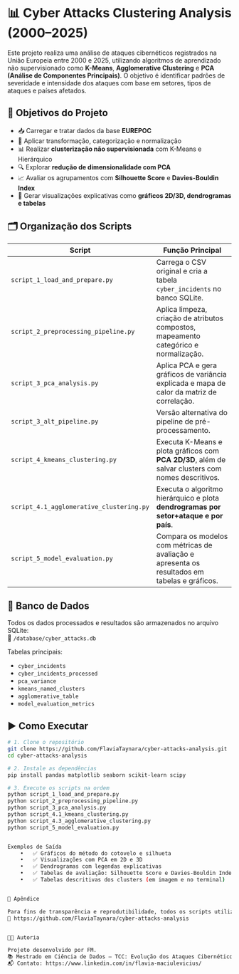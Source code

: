 # 📊 Cyber Attacks Clustering Analysis (2000–2025)

Este projeto realiza uma análise de ataques cibernéticos registrados na União Europeia entre 2000 e 2025, utilizando algoritmos de aprendizado não supervisionado como **K-Means**, **Agglomerative Clustering** e **PCA (Análise de Componentes Principais)**. O objetivo é identificar padrões de severidade e intensidade dos ataques com base em setores, tipos de ataques e países afetados.

## 🧠 Objetivos do Projeto

- 📥 Carregar e tratar dados da base **EUREPOC**
- 🧼 Aplicar transformação, categorização e normalização
- 📊 Realizar **clusterização não supervisionada** com K-Means e Hierárquico
- 🔍 Explorar **redução de dimensionalidade com PCA**
- 📈 Avaliar os agrupamentos com **Silhouette Score** e **Davies-Bouldin Index**
- 🧾 Gerar visualizações explicativas como **gráficos 2D/3D, dendrogramas e tabelas**

## 🗂️ Organização dos Scripts

| Script | Função Principal |
|--------|------------------|
| `script_1_load_and_prepare.py` | Carrega o CSV original e cria a tabela `cyber_incidents` no banco SQLite. |
| `script_2_preprocessing_pipeline.py` | Aplica limpeza, criação de atributos compostos, mapeamento categórico e normalização. |
| `script_3_pca_analysis.py` | Aplica PCA e gera gráficos de variância explicada e mapa de calor da matriz de correlação. |
| `script_3_alt_pipeline.py` | Versão alternativa do pipeline de pré-processamento. |
| `script_4_kmeans_clustering.py` | Executa K-Means e plota gráficos com **PCA 2D/3D**, além de salvar clusters com nomes descritivos. |
| `script_4.1_agglomerative_clustering.py` | Executa o algoritmo hierárquico e plota **dendrogramas por setor+ataque e por país**. |
| `script_5_model_evaluation.py` | Compara os modelos com métricas de avaliação e apresenta os resultados em tabelas e gráficos. |

## 💾 Banco de Dados

Todos os dados processados e resultados são armazenados no arquivo SQLite:  
📁 `/database/cyber_attacks.db`

Tabelas principais:
- `cyber_incidents`
- `cyber_incidents_processed`
- `pca_variance`
- `kmeans_named_clusters`
- `agglomerative_table`
- `model_evaluation_metrics`

## ▶️ Como Executar

```bash
# 1. Clone o repositório
git clone https://github.com/FlaviaTaynara/cyber-attacks-analysis.git
cd cyber-attacks-analysis

# 2. Instale as dependências
pip install pandas matplotlib seaborn scikit-learn scipy

# 3. Execute os scripts na ordem
python script_1_load_and_prepare.py
python script_2_preprocessing_pipeline.py
python script_3_pca_analysis.py
python script_4.1_kmeans_clustering.py
python script_4.3_agglomerative_clustering.py
python script_5_model_evaluation.py


Exemplos de Saída
	•	✅ Gráficos do método do cotovelo e silhueta
	•	✅ Visualizações com PCA em 2D e 3D
	•	✅ Dendrogramas com legendas explicativas
	•	✅ Tabelas de avaliação: Silhouette Score e Davies-Bouldin Index
	•	✅ Tabelas descritivas dos clusters (em imagem e no terminal)


📎 Apêndice

Para fins de transparência e reprodutibilidade, todos os scripts utilizados para esta análise estão disponíveis neste repositório, na branch principal:
🔗 https://github.com/FlaviaTaynara/cyber-attacks-analysis


👩‍💻 Autoria

Projeto desenvolvido por FM.
📚 Mestrado em Ciência de Dados – TCC: Evolução dos Ataques Cibernéticos e seus Padrões de Risco na União Europeia (2000–2025)
📬 Contato: https://www.linkedin.com/in/flavia-maciulevicius/